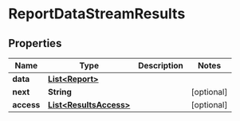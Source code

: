 

# ReportDataStreamResults


## Properties

| Name | Type | Description | Notes |
|------------ | ------------- | ------------- | -------------|
|**data** | [**List&lt;Report&gt;**](Report.md) |  |  |
|**next** | **String** |  |  [optional] |
|**access** | [**List&lt;ResultsAccess&gt;**](ResultsAccess.md) |  |  [optional] |



